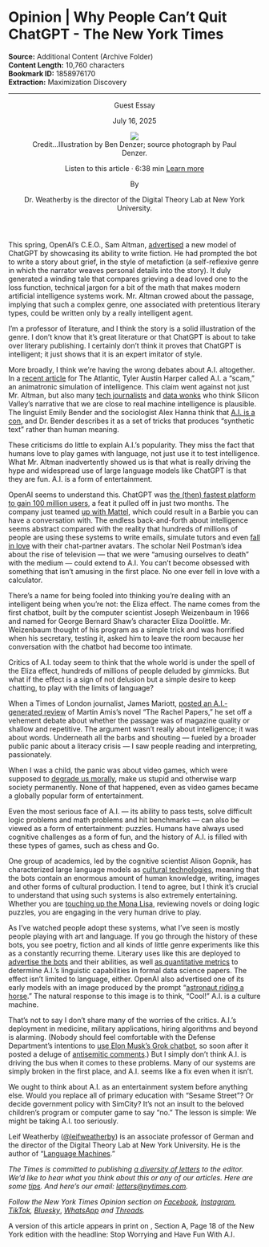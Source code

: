 # Opinion | Why People Can’t Quit ChatGPT - The New York Times

**Source:** Additional Content (Archive Folder)  
**Content Length:** 10,760 characters  
**Bookmark ID:** 1858976170  
**Extraction:** Maximization Discovery

---

<article><header><div><p>Guest Essay</p></div><div><time>July 16, 2025</time></div><div><figure><div><picture><img src="https://static01.nyt.com/images/2025/07/17/opinion/11weatherby/11weatherby-jumbo.jpg?quality=75&amp;auto=webp"></picture></div><figcaption><span><span>Credit...</span><span><span>Illustration by Ben Denzer; source photograph by Paul Denzer.</span></span></span></figcaption></figure></div><div><div><div><div><div><div>Listen to this article · 6:38 min <span><a href="https://help.nytimes.com/hc/en-us/articles/24318293692180">Learn more</a></span></div></div></div></div></div></div><div><div><div><p><span>By </span></p><div><div><p>Dr. Weatherby is the director of the Digital Theory Lab at New York University.</p></div></div></div></div></div></header><section><div><div><p>This spring, OpenAI’s C.E.O., Sam Altman, <a href="https://x.com/sama/status/1899535387435086115?lang=en">advertised</a> a new model of ChatGPT by showcasing its ability to write fiction. He had prompted the bot to write a story about grief, in the style of metafiction (a self-reflexive genre in which the narrator weaves personal details into the story). It duly generated a winding tale that compares grieving a dead loved one to the loss function, technical jargon for a bit of the math that makes modern artificial intelligence systems work. Mr. Altman crowed about the passage, implying that such a complex genre, one associated with pretentious literary types, could be written only by a really intelligent agent.</p><p>I’m a professor of literature, and I think the story is a solid illustration of the genre. I don’t know that it’s great literature or that ChatGPT is about to take over literary publishing. I certainly don’t think it proves that ChatGPT is intelligent; it just shows that it is an expert imitator of style.</p><p>More broadly, I think we’re having the wrong debates about A.I. altogether. In a <a href="https://www.theatlantic.com/culture/archive/2025/06/artificial-intelligence-illiteracy/683021/">recent article</a> for The Atlantic, Tyler Austin Harper called A.I. a “scam,” an animatronic simulation of intelligence. This claim went against not just Mr. Altman, but also many <a href="https://www.nytimes.com/2025/03/14/technology/why-im-feeling-the-agi.html">tech journalists</a> and <a href="https://www.natesilver.net/p/its-time-to-come-to-grips-with-ai">data wonks</a> who think Silicon Valley’s narrative that we are close to real machine intelligence is plausible. The linguist Emily Bender and the sociologist Alex Hanna think that <a href="https://urldefense.proofpoint.com/v2/url?u=https-3A__8cmbykf0.r.us-2Deast-2D1.awstrack.me_L0_https-3A-252F-252Fthecon.ai-252F_1_01000197d17d1a16-2Da6af5820-2D0f83-2D4268-2D8ff5-2Dc3cbcd2e6dce-2D000000_SBn1caYswVwkcfn4wDHizaKHtHo-3D433&amp;d=DwMFaQ&amp;c=slrrB7dE8n7gBJbeO0g-IQ&amp;r=bMQrB1JqPGH3QuzFgKxGwWv8_wlytMz_q_xKdjxXCE0&amp;m=eToEtV5cJJMiE_0HECHfwEt1IUWx1Aw5CAIusRC1sry-Hi-QMe1_5NruuDMpl8n5&amp;s=lluxMd5lYlFASkcnO8uBINauUMUVhA85YNMSPJXbSHg&amp;e=">A.I. is a con</a>, and Dr. Bender describes it as a set of tricks that produces “synthetic text” rather than human meaning.</p><p>These criticisms do little to explain A.I.’s popularity. They miss the fact that humans love to play games with language, not just use it to test intelligence. What Mr. Altman inadvertently showed us is that what is really driving the hype and widespread use of large language models like ChatGPT is that they are fun. A.I. is a form of entertainment.</p></div></div><div><div><p>OpenAI seems to understand this. ChatGPT was <a href="https://www.reuters.com/technology/chatgpt-sets-record-fastest-growing-user-base-analyst-note-2023-02-01/">the (then) fastest platform to gain 100 million users</a>, a feat it pulled off in just two months. The company just teamed <a href="https://openai.com/index/mattels-iconic-brands/">up with Mattel</a>, which could result in a Barbie you can have a conversation with. The endless back-and-forth about intelligence seems abstract compared with the reality that hundreds of millions of people are using these systems to write emails, simulate tutors and even <a href="https://www.bbc.com/articles/c4nnje9rpjgo">fall in love</a> with their chat-partner avatars. The scholar Neil Postman’s idea about the rise of television — that we were “amusing ourselves to death” with the medium — could extend to A.I. You can’t become obsessed with something that isn’t amusing in the first place. No one ever fell in love with a calculator.</p><p>There’s a name for being fooled into thinking you’re dealing with an intelligent being when you’re not: the Eliza effect. The name comes from the first chatbot, built by the computer scientist Joseph Weizenbaum in 1966 and named for George Bernard Shaw’s character Eliza Doolittle. Mr. Weizenbaum thought of his program as a simple trick and was horrified when his secretary, testing it, asked him to leave the room because her conversation with the chatbot had become too intimate.</p><p>Critics of A.I. today seem to think that the whole world is under the spell of the Eliza effect, hundreds of millions of people deluded by gimmicks. But what if the effect is a sign of not delusion but a simple desire to keep chatting, to play with the limits of language?</p><p>When a Times of London journalist, James Mariott, <a href="https://x.com/j_amesmarriott/status/1930335137893359646">posted an A.I.-generated review</a> of Martin Amis’s novel “The Rachel Papers,” he set off a vehement debate about whether the passage was of magazine quality or shallow and repetitive. The argument wasn’t really about intelligence; it was about words. Underneath all the barbs and shouting — fueled by a broader public panic about a literacy crisis — I saw people reading and interpreting, passionately.</p><p>When I was a child, the panic was about video games, which were supposed to <a href="https://en.wikipedia.org/wiki/Family_Entertainment_Protection_Act">degrade us morally</a>, make us stupid and otherwise warp society permanently. None of that happened, even as video games became a globally popular form of entertainment.</p></div></div><div><div><p>Even the most serious face of A.I. — its ability to pass tests, solve difficult logic problems and math problems and hit benchmarks — can also be viewed as a form of entertainment: puzzles. Humans have always used cognitive challenges as a form of fun, and the history of A.I. is filled with these types of games, such as chess and Go.</p><p>One group of academics, led by the cognitive scientist Alison Gopnik, has characterized large language models as <a href="https://www.science.org/doi/abs/10.1126/science.adt9819">cultural technologies</a>, meaning that the bots contain an enormous amount of human knowledge, writing, images and other forms of cultural production. I tend to agree, but I think it’s crucial to understand that using such systems is also extremely entertaining. Whether you are <a href="https://www.reddit.com/r/ChatGPT/comments/140kd2o/i_extended_the_mona_lisa_painting_with_photoshop/">touching up the Mona Lisa</a>, reviewing novels or doing logic puzzles, you are engaging in the very human drive to play.</p><p>As I’ve watched people adopt these systems, what I’ve seen is mostly people playing with art and language. If you go through the history of these bots, you see poetry, fiction and all kinds of little genre experiments like this as a constantly recurring theme. Literary uses like this are deployed to <a href="https://openai.com/index/better-language-models/">advertise the bots</a> and their abilities, as well <a href="https://arxiv.org/abs/2005.14165">as quantitative metrics</a> to determine A.I.’s linguistic capabilities in formal data science papers. The effect isn’t limited to language, either. OpenAI also advertised one of its early models with an image produced by the prompt “<a href="https://x.com/OpenAI/status/1511714545529614338?lang=en">astronaut riding a horse</a>.” The natural response to this image is to think, “Cool!” A.I. is a culture machine.</p><p>That’s not to say I don’t share many of the worries of the critics. A.I.’s deployment in medicine, military applications, hiring algorithms and beyond is alarming. (Nobody should feel comfortable with the Defense Department’s intentions to <a href="https://www.washingtonpost.com/technology/2025/07/14/elon-musk-grok-defense-department/">use Elon Musk’s Grok chatbot</a>, so soon after it posted a deluge of <a href="https://www.nytimes.com/2025/07/12/technology/x-ai-grok-antisemitism.html">antisemitic comments</a>.) But I simply don’t think A.I. is driving the bus when it comes to these problems. Many of our systems are simply broken in the first place, and A.I. seems like a fix even when it isn’t.</p><p>We ought to think about A.I. as an entertainment system before anything else. Would you replace all of primary education with “Sesame Street”? Or decide government policy with SimCity? It’s not an insult to the beloved children’s program or computer game to say “no.” The lesson is simple: We might be taking A.I. too seriously.</p></div></div><div><div><p>Leif Weatherby (<a href="https://x.com/leifweatherby">@leifweatherby</a>) is an associate professor of German and the director of the Digital Theory Lab at New York University. He is the author of “<a href="https://www.upress.umn.edu/9781517919320/language-machines/">Language Machines</a>.”</p><p><em>The Times is committed to publishing </em><a href="https://www.nytimes.com/2019/01/31/opinion/letters/letters-to-editor-new-york-times-women.html"><em>a diversity of letters</em></a><em> to the editor. We’d like to hear what you think about this or any of our articles. Here are some </em><a href="https://help.nytimes.com/hc/en-us/articles/115014925288-How-to-submit-a-letter-to-the-editor"><em>tips</em></a><em>. And here’s our email: </em><a href="mailto:letters@nytimes.com"><em>letters@nytimes.com</em></a><em>.</em></p><p><em>Follow the New York Times Opinion section on </em><a href="https://www.facebook.com/nytopinion"><em>Facebook</em></a><em>, </em><a href="https://www.instagram.com/nytopinion/"><em>Instagram</em></a><em>, </em><a href="https://www.tiktok.com/@nytopinion"><em>TikTok</em></a><em>, </em><a href="https://bsky.app/profile/nytopinion.nytimes.com"><em>Bluesky</em></a>, <a href="https://www.whatsapp.com/channel/0029VaN8tdZ5vKAGNwXaED0M"><em>WhatsApp</em></a><em> and </em><a href="https://www.threads.net/@nytopinion"><em>Threads</em></a><em>.</em></p></div></div></section><div><div>A version of this article appears in print on <span> </span>, Section A, Page 18 of the New York edition with the headline: Stop Worrying and Have Fun With A.I.</div></div></article>
